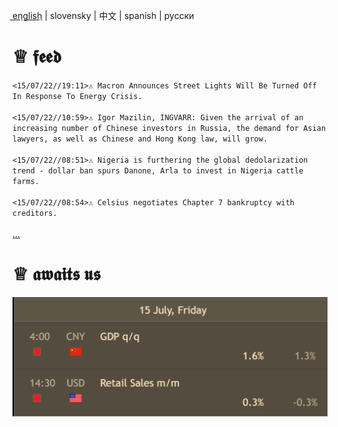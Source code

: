 [e͟n͟gl͟i͟s͟h͟](https://github.com/samuelPapranec/samuelPapranec/blob/main/README.md/) | slovensky | 中文 | spanish | русски 
<br>
# ♕ 𝖋𝖊𝖊𝖉
`<15/07/22//19:11>⚠️ Macron Announces Street Lights Will Be Turned Off In Response To Energy Crisis.` 
<br>
<br>
`<15/07/22//10:59>⚠️ Igor Mazilin, INGVARR: Given the arrival of an increasing number of Chinese investors in Russia, the demand for Asian lawyers, as well as Chinese and Hong Kong law, will grow.` 
<br>
<br>
`<15/07/22//08:51>⚠️ Nigeria is furthering the global dedolarization trend - dollar ban spurs Danone, Arla to invest in Nigeria cattle farms.` 
<br>
<br>
`<15/07/22//08:54>⚠️ Celsius negotiates Chapter 7 bankruptcy with creditors.`
<br>
<br>
[...](https://github.com/samuelPapranec/citadela_alpha/blob/main/)
# ♕ 𝖆𝖜𝖆𝖎𝖙𝖘 𝖚𝖘
<img src="https://github.com/samuelPapranec/citadela_alpha/blob/main/weekly_event_calendars/day/friday.png" alt="drawing" width="650"/>

